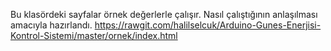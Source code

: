 Bu klasördeki sayfalar örnek değerlerle çalışır. Nasıl çalıştığının anlaşılması amacıyla hazırlandı.
https://rawgit.com/halilselcuk/Arduino-Gunes-Enerjisi-Kontrol-Sistemi/master/ornek/index.html
